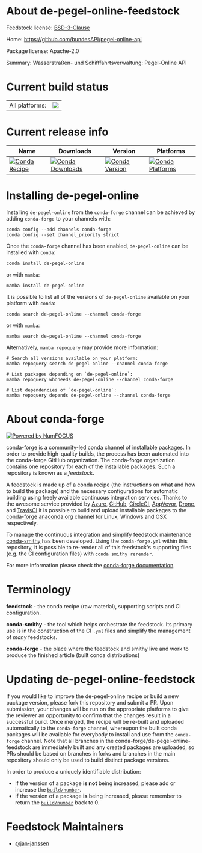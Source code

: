 About de-pegel-online-feedstock
===============================

Feedstock license: [BSD-3-Clause](https://github.com/conda-forge/de-pegel-online-feedstock/blob/main/LICENSE.txt)

Home: https://github.com/bundesAPI/pegel-online-api

Package license: Apache-2.0

Summary: Wasserstraßen- und Schifffahrtsverwaltung: Pegel-Online API

Current build status
====================


<table><tr><td>All platforms:</td>
    <td>
      <a href="https://dev.azure.com/conda-forge/feedstock-builds/_build/latest?definitionId=17527&branchName=main">
        <img src="https://dev.azure.com/conda-forge/feedstock-builds/_apis/build/status/de-pegel-online-feedstock?branchName=main">
      </a>
    </td>
  </tr>
</table>

Current release info
====================

| Name | Downloads | Version | Platforms |
| --- | --- | --- | --- |
| [![Conda Recipe](https://img.shields.io/badge/recipe-de--pegel--online-green.svg)](https://anaconda.org/conda-forge/de-pegel-online) | [![Conda Downloads](https://img.shields.io/conda/dn/conda-forge/de-pegel-online.svg)](https://anaconda.org/conda-forge/de-pegel-online) | [![Conda Version](https://img.shields.io/conda/vn/conda-forge/de-pegel-online.svg)](https://anaconda.org/conda-forge/de-pegel-online) | [![Conda Platforms](https://img.shields.io/conda/pn/conda-forge/de-pegel-online.svg)](https://anaconda.org/conda-forge/de-pegel-online) |

Installing de-pegel-online
==========================

Installing `de-pegel-online` from the `conda-forge` channel can be achieved by adding `conda-forge` to your channels with:

```
conda config --add channels conda-forge
conda config --set channel_priority strict
```

Once the `conda-forge` channel has been enabled, `de-pegel-online` can be installed with `conda`:

```
conda install de-pegel-online
```

or with `mamba`:

```
mamba install de-pegel-online
```

It is possible to list all of the versions of `de-pegel-online` available on your platform with `conda`:

```
conda search de-pegel-online --channel conda-forge
```

or with `mamba`:

```
mamba search de-pegel-online --channel conda-forge
```

Alternatively, `mamba repoquery` may provide more information:

```
# Search all versions available on your platform:
mamba repoquery search de-pegel-online --channel conda-forge

# List packages depending on `de-pegel-online`:
mamba repoquery whoneeds de-pegel-online --channel conda-forge

# List dependencies of `de-pegel-online`:
mamba repoquery depends de-pegel-online --channel conda-forge
```


About conda-forge
=================

[![Powered by
NumFOCUS](https://img.shields.io/badge/powered%20by-NumFOCUS-orange.svg?style=flat&colorA=E1523D&colorB=007D8A)](https://numfocus.org)

conda-forge is a community-led conda channel of installable packages.
In order to provide high-quality builds, the process has been automated into the
conda-forge GitHub organization. The conda-forge organization contains one repository
for each of the installable packages. Such a repository is known as a *feedstock*.

A feedstock is made up of a conda recipe (the instructions on what and how to build
the package) and the necessary configurations for automatic building using freely
available continuous integration services. Thanks to the awesome service provided by
[Azure](https://azure.microsoft.com/en-us/services/devops/), [GitHub](https://github.com/),
[CircleCI](https://circleci.com/), [AppVeyor](https://www.appveyor.com/),
[Drone](https://cloud.drone.io/welcome), and [TravisCI](https://travis-ci.com/)
it is possible to build and upload installable packages to the
[conda-forge](https://anaconda.org/conda-forge) [anaconda.org](https://anaconda.org/)
channel for Linux, Windows and OSX respectively.

To manage the continuous integration and simplify feedstock maintenance
[conda-smithy](https://github.com/conda-forge/conda-smithy) has been developed.
Using the ``conda-forge.yml`` within this repository, it is possible to re-render all of
this feedstock's supporting files (e.g. the CI configuration files) with ``conda smithy rerender``.

For more information please check the [conda-forge documentation](https://conda-forge.org/docs/).

Terminology
===========

**feedstock** - the conda recipe (raw material), supporting scripts and CI configuration.

**conda-smithy** - the tool which helps orchestrate the feedstock.
                   Its primary use is in the construction of the CI ``.yml`` files
                   and simplify the management of *many* feedstocks.

**conda-forge** - the place where the feedstock and smithy live and work to
                  produce the finished article (built conda distributions)


Updating de-pegel-online-feedstock
==================================

If you would like to improve the de-pegel-online recipe or build a new
package version, please fork this repository and submit a PR. Upon submission,
your changes will be run on the appropriate platforms to give the reviewer an
opportunity to confirm that the changes result in a successful build. Once
merged, the recipe will be re-built and uploaded automatically to the
`conda-forge` channel, whereupon the built conda packages will be available for
everybody to install and use from the `conda-forge` channel.
Note that all branches in the conda-forge/de-pegel-online-feedstock are
immediately built and any created packages are uploaded, so PRs should be based
on branches in forks and branches in the main repository should only be used to
build distinct package versions.

In order to produce a uniquely identifiable distribution:
 * If the version of a package **is not** being increased, please add or increase
   the [``build/number``](https://docs.conda.io/projects/conda-build/en/latest/resources/define-metadata.html#build-number-and-string).
 * If the version of a package **is** being increased, please remember to return
   the [``build/number``](https://docs.conda.io/projects/conda-build/en/latest/resources/define-metadata.html#build-number-and-string)
   back to 0.

Feedstock Maintainers
=====================

* [@jan-janssen](https://github.com/jan-janssen/)

